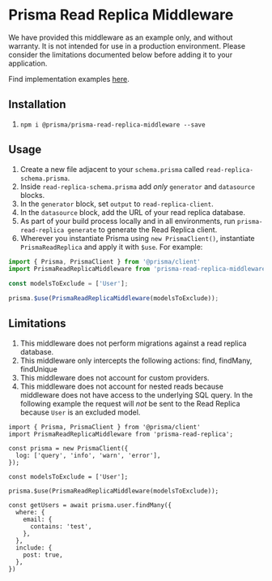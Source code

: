 # Prisma Read Replica Middleware

We have provided this middleware as an example only, and without warranty. It is not intended for use in a production environment. Please consider the limitations documented below before adding it to your application.

Find implementation examples [here](https://github.com/prisma/middleware-examples/). 

## Installation

1. `npm i @prisma/prisma-read-replica-middleware --save`

## Usage

1. Create a new file adjacent to your `schema.prisma` called `read-replica-schema.prisma`.
2. Inside `read-replica-schema.prisma` add _only_ `generator` and `datasource` blocks.
3. In the `generator` block, set `output` to `read-replica-client`.
4. In the `datasource` block, add the URL of your read replica database.
5. As part of your build process locally and in all environments, run `prisma-read-replica generate` to generate the Read Replica client.
6. Wherever you instantiate Prisma using `new PrismaClient()`, instantiate `PrismaReadReplica` and apply it with `$use`. For example:

```ts
import { Prisma, PrismaClient } from '@prisma/client'
import PrismaReadReplicaMiddleware from 'prisma-read-replica-middleware';

const modelsToExclude = ['User'];

prisma.$use(PrismaReadReplicaMiddleware(modelsToExclude));
```

## Limitations

1. This middleware does not perform migrations against a read replica database.
2. This middleware only intercepts the following actions: find, findMany, findUnique
3. This middleware does not account for custom providers.
4. This middleware does not account for nested reads because middleware does not have access to the underlying SQL query. In the following example the request will _not_ be sent to the Read Replica because `User` is an excluded model.

```
import { Prisma, PrismaClient } from '@prisma/client'
import PrismaReadReplicaMiddleware from 'prisma-read-replica';

const prisma = new PrismaClient({
  log: ['query', 'info', 'warn', 'error'],
});

const modelsToExclude = ['User'];

prisma.$use(PrismaReadReplicaMiddleware(modelsToExclude));

const getUsers = await prisma.user.findMany({
  where: {
    email: {
      contains: 'test',
    },
  },
  include: {
    post: true,
  },
})
```
